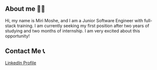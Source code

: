 ## About me 👩‍💻
Hi, my name is Miri Moshe, and I am a Junior Software Engineer with full-stack training. I am currently seeking my first position after two years of studying and two months of internship. I am very excited about this opportunity!


## Contact Me 📞
[LinkedIn Profile](https://www.linkedin.com/in/miri-moshe)
